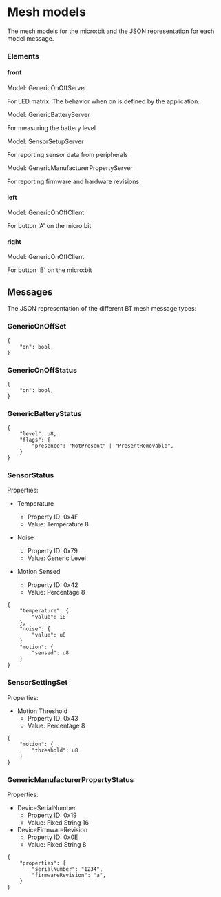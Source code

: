# Mesh models

The mesh models for the micro:bit and the JSON representation for each model message.


### Elements

#### front

Model: GenericOnOffServer

For LED matrix. The behavior when on is defined by the application.

Model: GenericBatteryServer

For measuring the battery level


Model: SensorSetupServer

For reporting sensor data from peripherals


Model: GenericManufacturerPropertyServer

For reporting firmware and hardware revisions

#### left

Model: GenericOnOffClient

For button 'A' on the micro:bit

#### right

Model: GenericOnOffClient

For button 'B' on the micro:bit


## Messages

The JSON representation of the different BT mesh message types:


### GenericOnOffSet

    {
        "on": bool,
    } 

### GenericOnOffStatus

    {
        "on": bool,
    }

### GenericBatteryStatus

    {
        "level": u8,
        "flags": {
            "presence": "NotPresent" | "PresentRemovable",
        }
    }

### SensorStatus

Properties:

* Temperature
  * Property ID: 0x4F
  * Value: Temperature 8
* Noise
  * Property ID: 0x79
  * Value: Generic Level

* Motion Sensed
  * Property ID: 0x42
  * Value: Percentage 8
  

```
{
    "temperature": {
        "value": i8
    },
    "noise": {
        "value": u8
    }
    "motion": {
        "sensed": u8
    }
}
```        
        
### SensorSettingSet

Properties:

* Motion Threshold
  * Property ID: 0x43
  * Value: Percentage 8


```        
{
    "motion": {
        "threshold": u8
    }
}
```        

### GenericManufacturerPropertyStatus

Properties:

* DeviceSerialNumber
  * Property ID: 0x19
  * Value: Fixed String 16
* DeviceFirmwareRevision
  * Property ID: 0x0E
  * Value: Fixed String 8

```
{
    "properties": {
        "serialNumber": "1234",
        "firmwareRevision": "a",
    }
}
```
